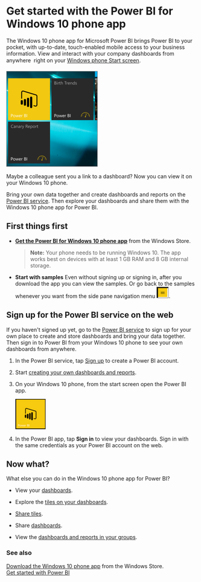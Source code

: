 <properties 
   pageTitle="Get started with the Power BI for Windows 10 phone app"
   description="Get started with the Power BI for Windows 10 phone app"
   services="powerbi" 
   documentationCenter="" 
   authors="maggiesMSFT" 
   manager="mblythe" 
   editor=""
   tags=""/>
 
<tags
   ms.service="powerbi"
   ms.devlang="NA"
   ms.topic="article"
   ms.tgt_pltfrm="NA"
   ms.workload="powerbi"
   ms.date="12/14/2015"
   ms.author="maggies"/>
# Get started with the Power BI for Windows 10 phone app

The Windows 10 phone app for Microsoft Power BI brings Power BI to your pocket, with up-to-date, touch-enabled mobile access to your business information. View and interact with your company dashboards from anywhere &#151; right on your [Windows phone Start screen](powerbi-mobile-pin-dashboard-from-win10phone-app.md).

![](media/powerbi-mobile-win10phone-app-get-started/PBI_Win10Ph_StartScrn.png)

Maybe a colleague sent you a link to a dashboard? Now you can view it on your Windows 10 phone.

Bring your own data together and create dashboards and reports on the [Power BI service](http://go.microsoft.com/fwlink/?LinkID=513879). Then explore your dashboards and share them with the Windows 10 phone app for Power BI.

## First things first

-   [**Get the Power BI for Windows 10 phone app**](http://go.microsoft.com/fwlink/?LinkID=526478) from the Windows Store.

    >**Note:** Your phone needs to be running Windows 10. The app works best on devices with at least 1 GB RAM and 8 GB internal storage.

-   **Start with samples**    Even without signing up or signing in, after you download the app you can view the samples. Or go back to the samples whenever you want from the side pane navigation menu ![](media/powerbi-mobile-win10phone-app-get-started/PBI_Win10Ph_NavIcon30.png).

## Sign up for the Power BI service on the web

If you haven't signed up yet, go to the [Power BI service](http://powerbi.com/) to sign up for your own place to create and store dashboards and bring your data together. Then sign in to Power BI from your Windows 10 phone to see your own dashboards from anywhere.

1.  In the Power BI service, tap [Sign up](http://go.microsoft.com/fwlink/?LinkID=513879) to create a Power BI account.

2.    Start [creating your own dashboards and reports](powerbi-service-get-started.md).

2.  On your Windows 10 phone, from the start screen open the Power BI app.

    ![](media/powerbi-mobile-win10phone-app-get-started/PBI_Win10Ph_AppIconSm.png)

3.  In the Power BI app, tap **Sign in** to view your dashboards. Sign in with the same credentials as your Power BI account on the web.

## Now what?

What else you can do in the Windows 10 phone app for Power BI?

-   View your [dashboards](powerbi-mobile-dashboards-in-the-win10phone-app.md).

-   Explore the [tiles on your dashboards](powerbi-mobile-tiles-in-the-win10phone-app.md).

-   [Share tiles](powerbi-mobile-share-a-tile-from-the-win10phone-app.md).

-   Share [dashboards](powerbi-mobile-share-a-dashboard-from-the-win10phone-app.md).

-   View the [dashboards and reports in your groups](powerbi-mobile-groups-in-the-win10phone-app.md).

### See also

[Download the Windows 10 phone app](http://go.microsoft.com/fwlink/?LinkID=544867) from the Windows Store.  
[Get started with Power BI](powerbi-service-get-started.md)


